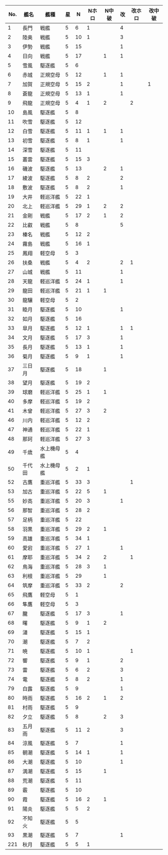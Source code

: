 |No.|艦名|艦種|星|N|Nホロ|N中破|改|改ホロ|改中破|
|---|---|---|---|---|---|---|---|---|---|
|1|長門|戦艦|5|6|1||4|||
|2|陸奥|戦艦|5|10|1||3|||
|3|伊勢|戦艦|5|15|||1|||
|4|日向|戦艦|5|17||1|1|||
|5|雪風|駆逐艦|5|6||||||
|6|赤城|正規空母|5|12||1|1|||
|7|加賀|正規空母|5|15|2||1||1|
|8|蒼龍|正規空母|5|13|1||1|||
|9|飛龍|正規空母|5|4|1|2||2||
|10|島風|駆逐艦|5|8||||||
|11|吹雪|駆逐艦|5|12||||||
|12|白雪|駆逐艦|5|11|1|1|1|||
|13|初雪|駆逐艦|5|8|1||1|||
|14|深雪|駆逐艦|5|11||||||
|15|叢雲|駆逐艦|5|15|3|||||
|16|磯波|駆逐艦|5|13||2|1|||
|17|綾波|駆逐艦|5|8|2||2|||
|18|敷波|駆逐艦|5|8|2||1|||
|19|大井|軽巡洋艦|5|22|1|||||
|20|北上|軽巡洋艦|5|29|1|2|2|||
|21|金剛|戦艦|5|17|2|1|2|||
|22|比叡|戦艦|5|8|||5|||
|23|榛名|戦艦|5|12|2|||||
|24|霧島|戦艦|5|16|1|||||
|25|鳳翔|軽空母|5|3||||||
|26|扶桑|戦艦|5|4|2||2|1||
|27|山城|戦艦|5|11|||1|||
|28|天龍|軽巡洋艦|5|24|1||1|||
|29|龍田|軽巡洋艦|5|21|1|1||||
|30|龍驤|軽空母|5|2||||||
|31|睦月|駆逐艦|5|10|||1|||
|32|如月|駆逐艦|5|16||||||
|33|皐月|駆逐艦|5|12|1||1|1||
|34|文月|駆逐艦|5|17|3||1|||
|35|長月|駆逐艦|5|13|1||1|||
|36|菊月|駆逐艦|5|9|1||1|||
|37|三日月|駆逐艦|5|18||1||||
|38|望月|駆逐艦|5|19|2|||||
|39|球磨|軽巡洋艦|5|25|1|1||||
|40|多摩|軽巡洋艦|5|19|2|||||
|41|木曾|軽巡洋艦|5|27|3|2||||
|46|川内|軽巡洋艦|5|12|2|||||
|47|神通|軽巡洋艦|5|22|1|||||
|48|那珂|軽巡洋艦|5|27|3|||||
|49|千歳|水上機母艦|5|4||||||
|50|千代田|水上機母艦|5|2|1|||||
|52|古鷹|重巡洋艦|5|33|3|||1||
|53|加古|重巡洋艦|5|22|5|1||||
|55|妙高|重巡洋艦|5|20|3||1|||
|56|那智|重巡洋艦|5|28|2|||||
|57|足柄|重巡洋艦|5|22||||||
|58|羽黒|重巡洋艦|5|29|2|1||||
|59|高雄|重巡洋艦|5|34|1|||||
|60|愛宕|重巡洋艦|5|27|1||1|||
|61|摩耶|重巡洋艦|5|34|2|2||1||
|62|鳥海|重巡洋艦|5|28|3|1||||
|63|利根|重巡洋艦|5|29||1||||
|64|筑摩|重巡洋艦|5|33|2||2|||
|65|飛鷹|軽空母|5|1||||||
|66|隼鷹|軽空母|5|3||||||
|67|朧|駆逐艦|5|17|3||1|||
|68|曙|駆逐艦|5|9|1|2||||
|69|漣|駆逐艦|5|15|1|||||
|70|潮|駆逐艦|5|7|2|||||
|71|暁|駆逐艦|5|10|1|||1||
|72|響|駆逐艦|5|9|1||2|||
|73|雷|駆逐艦|5|6|2||3|||
|74|電|駆逐艦|5|8|2||1|||
|79|白露|駆逐艦|5|9|||1|||
|80|時雨|駆逐艦|5|16|2|1|2|||
|81|村雨|駆逐艦|5|9||||||
|82|夕立|駆逐艦|5|8||2|3|||
|83|五月雨|駆逐艦|5|11|2||3|||
|84|涼風|駆逐艦|5|7|||1|||
|85|朝潮|駆逐艦|5|14|1||1|||
|86|大潮|駆逐艦|5|10|||1|||
|87|満潮|駆逐艦|5|15||1||||
|88|荒潮|駆逐艦|5|11||||||
|89|霰|駆逐艦|5|10||||||
|90|霞|駆逐艦|5|16|2|1||||
|91|陽炎|駆逐艦|5|5|2|||||
|92|不知火|駆逐艦|5|5||||||
|93|黒潮|駆逐艦|5|7|||1|||
|221|秋月|駆逐艦|5|5|1|||||
